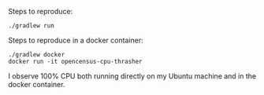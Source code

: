 Steps to reproduce:
```
./gradlew run
```

Steps to reproduce in a docker container:
```
./gradlew docker
docker run -it opencensus-cpu-thrasher
```

I observe 100% CPU both running directly on my Ubuntu machine and in the docker container.
